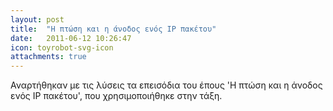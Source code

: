 ```yaml
---
layout: post
title:  "Η πτώση και η άνοδος ενός IP πακέτου"
date:   2011-06-12 10:26:47
icon: toyrobot-svg-icon
attachments: true
---
```


Αναρτήθηκαν με τις λύσεις τα επεισόδια του έπους 'Η πτώση και η άνοδος ενός IP πακέτου', που χρησιμοποιήθηκε στην τάξη.